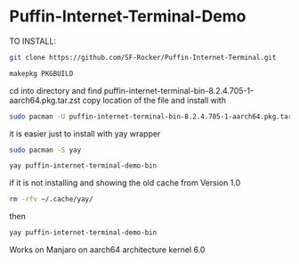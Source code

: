 # Puffin-Internet-Terminal-Demo

TO INSTALL:
``` bash
git clone https://github.com/SF-Rocker/Puffin-Internet-Terminal.git
```
``` bash
makepkg PKGBUILD
```
cd into directory and find puffin-internet-terminal-bin-8.2.4.705-1-aarch64.pkg.tar.zst
copy location of the file and install with
``` bash
sudo pacman -U puffin-internet-terminal-bin-8.2.4.705-1-aarch64.pkg.tar.zst
```
it is easier just to install with yay wrapper
``` bash
sudo pacman -S yay
```
``` bash
yay puffin-internet-terminal-demo-bin
```
if it is not installing and showing the old cache from Version 1.0
``` bash
rm -rfv ~/.cache/yay/
```
then
``` bash
yay puffin-internet-terminal-demo-bin
```

Works on Manjaro on aarch64 architecture
kernel 6.0

